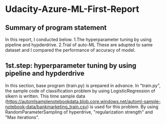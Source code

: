 # Udacity-Azure-ML-First-Report

## Summary of program statement
In this report, I conducted below.
1.The hyperparameter tuning by using pipeline and hypderdrive.
2.Trial of auto-ML
These are adupted to same dataset and I compared the performance of accuracy of model.

## 1st.step: hyperparameter tuning by using pipeline and hypderdrive
In this section, base program (train.py) is prepared in advance.
In "train.py", the sample code of classification problem by using LogisticRegression of slkern is written.
This time sample data (https://automlsamplenotebookdata.blob.core.windows.net/automl-sample-notebook-data/bankmarketing_train.csv) is used for this problem.
By using RandomParameterSampling of hyperdrive, "regularization strength" and "Max iterations".
